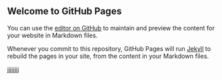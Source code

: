 ## Welcome to GitHub Pages

You can use the [editor on GitHub](/test) to maintain and preview the content for your website in Markdown files.

Whenever you commit to this repository, GitHub Pages will run [Jekyll](https://jekyllrb.com/) to rebuild the pages in your site, from the content in your Markdown files.

jjjjjjjj
